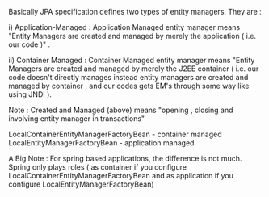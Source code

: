 Basically JPA specification defines two types of entity managers. They are :

i) Application-Managed : Application Managed entity manager means "Entity Managers are created and managed by merely the application ( i.e. our code )" .

ii) Container Managed : Container Managed entity manager means "Entity Managers are created and managed by merely the J2EE container ( i.e. our code doesn't directly manages instead entity managers are created and managed by container , and our codes gets EM's through some way like using JNDI ).

Note : Created and Managed (above) means "opening , closing and involving entity manager in transactions"

LocalContainerEntityManagerFactoryBean - container managed 
LocalEntityManagerFactoryBean - application managed

A Big Note : For spring based applications, the difference is not much. Spring only plays roles ( as container if you configure LocalContainerEntityManagerFactoryBean and as application if you configure LocalEntityManagerFactoryBean)
